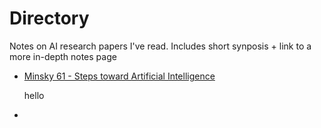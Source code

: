# Directory
Notes on AI research papers I've read. Includes short synposis + link to a more in-depth notes page

- [Minsky 61 - Steps toward Artificial Intelligence](minsky-61.md) 
	<p>hello</p>
-